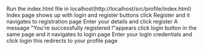 Run the index.html file in localhost(http://localhost/src/profile/index.html)
Index page shows up with login and register buttons
click Register and it navigates to registration page
Enter your details and click register
A message "You're successfully registered !"appears
click login button in the same page and it navigates to login page
Enter your login credentials and click login
this redirects to your profile page
